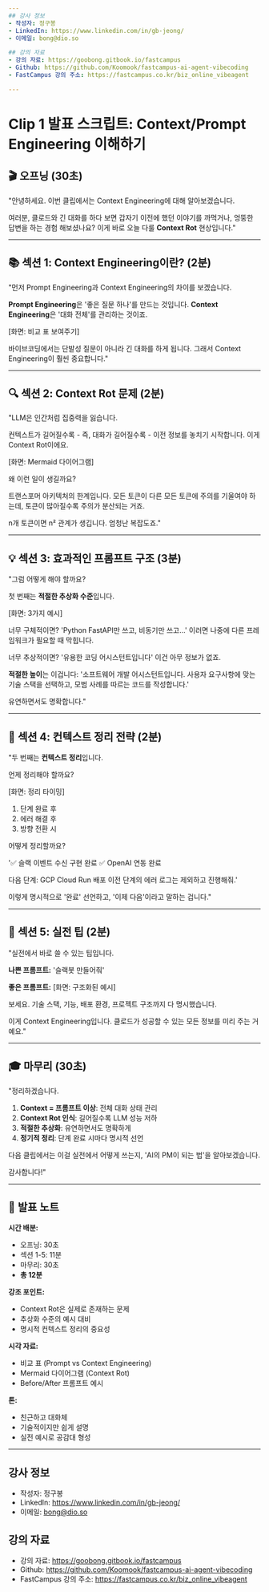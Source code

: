 ```yaml
---
## 강사 정보
- 작성자: 정구봉
- LinkedIn: https://www.linkedin.com/in/gb-jeong/
- 이메일: bong@dio.so

## 강의 자료
- 강의 자료: https://goobong.gitbook.io/fastcampus
- Github: https://github.com/Koomook/fastcampus-ai-agent-vibecoding
- FastCampus 강의 주소: https://fastcampus.co.kr/biz_online_vibeagent

---
```


# Clip 1 발표 스크립트: Context/Prompt Engineering 이해하기

## 🎬 오프닝 (30초)

"안녕하세요. 이번 클립에서는 Context Engineering에 대해 알아보겠습니다.

여러분, 클로드와 긴 대화를 하다 보면 갑자기 이전에 했던 이야기를 까먹거나, 엉뚱한 답변을 하는 경험 해보셨나요? 이게 바로 오늘 다룰 **Context Rot** 현상입니다."

---

## 📚 섹션 1: Context Engineering이란? (2분)

"먼저 Prompt Engineering과 Context Engineering의 차이를 보겠습니다.

**Prompt Engineering**은 '좋은 질문 하나'를 만드는 것입니다.
**Context Engineering**은 '대화 전체'를 관리하는 것이죠.

[화면: 비교 표 보여주기]

바이브코딩에서는 단발성 질문이 아니라 긴 대화를 하게 됩니다. 그래서 Context Engineering이 훨씬 중요합니다."

---

## 🔍 섹션 2: Context Rot 문제 (2분)

"LLM은 인간처럼 집중력을 잃습니다.

컨텍스트가 길어질수록 - 즉, 대화가 길어질수록 - 이전 정보를 놓치기 시작합니다. 이게 Context Rot이에요.

[화면: Mermaid 다이어그램]

왜 이런 일이 생길까요?

트랜스포머 아키텍처의 한계입니다. 모든 토큰이 다른 모든 토큰에 주의를 기울여야 하는데, 토큰이 많아질수록 주의가 분산되는 거죠.

n개 토큰이면 n² 관계가 생깁니다. 엄청난 복잡도죠."

---

## 💡 섹션 3: 효과적인 프롬프트 구조 (3분)

"그럼 어떻게 해야 할까요?

첫 번째는 **적절한 추상화 수준**입니다.

[화면: 3가지 예시]

너무 구체적이면? 'Python FastAPI만 쓰고, 비동기만 쓰고...' 이러면 나중에 다른 프레임워크가 필요할 때 막힙니다.

너무 추상적이면? '유용한 코딩 어시스턴트입니다' 이건 아무 정보가 없죠.

**적절한 높이**는 이겁니다:
'소프트웨어 개발 어시스턴트입니다. 사용자 요구사항에 맞는 기술 스택을 선택하고, 모범 사례를 따르는 코드를 작성합니다.'

유연하면서도 명확합니다."

---

## 🧹 섹션 4: 컨텍스트 정리 전략 (2분)

"두 번째는 **컨텍스트 정리**입니다.

언제 정리해야 할까요?

[화면: 정리 타이밍]

1. 단계 완료 후
2. 에러 해결 후
3. 방향 전환 시

어떻게 정리할까요?

'✅ 슬랙 이벤트 수신 구현 완료
 ✅ OpenAI 연동 완료

 다음 단계: GCP Cloud Run 배포
 이전 단계의 에러 로그는 제외하고 진행해줘.'

이렇게 명시적으로 '완료' 선언하고, '이제 다음'이라고 말하는 겁니다."

---

## 🎯 섹션 5: 실전 팁 (2분)

"실전에서 바로 쓸 수 있는 팁입니다.

**나쁜 프롬프트:**
'슬랙봇 만들어줘'

**좋은 프롬프트:**
[화면: 구조화된 예시]

보세요. 기술 스택, 기능, 배포 환경, 프로젝트 구조까지 다 명시했습니다.

이게 Context Engineering입니다. 클로드가 성공할 수 있는 모든 정보를 미리 주는 거예요."

---

## 🎓 마무리 (30초)

"정리하겠습니다.

1. **Context = 프롬프트 이상**: 전체 대화 상태 관리
2. **Context Rot 인식**: 길어질수록 LLM 성능 저하
3. **적절한 추상화**: 유연하면서도 명확하게
4. **정기적 정리**: 단계 완료 시마다 명시적 선언

다음 클립에서는 이걸 실전에서 어떻게 쓰는지, 'AI의 PM이 되는 법'을 알아보겠습니다.

감사합니다!"

---

## 📝 발표 노트

**시간 배분:**
- 오프닝: 30초
- 섹션 1-5: 11분
- 마무리: 30초
- **총 12분**

**강조 포인트:**
- Context Rot은 실제로 존재하는 문제
- 추상화 수준의 예시 대비
- 명시적 컨텍스트 정리의 중요성

**시각 자료:**
- 비교 표 (Prompt vs Context Engineering)
- Mermaid 다이어그램 (Context Rot)
- Before/After 프롬프트 예시

**톤:**
- 친근하고 대화체
- 기술적이지만 쉽게 설명
- 실전 예시로 공감대 형성


---

## 강사 정보
- 작성자: 정구봉
- LinkedIn: https://www.linkedin.com/in/gb-jeong/
- 이메일: bong@dio.so

## 강의 자료
- 강의 자료: https://goobong.gitbook.io/fastcampus
- Github: https://github.com/Koomook/fastcampus-ai-agent-vibecoding
- FastCampus 강의 주소: https://fastcampus.co.kr/biz_online_vibeagent
